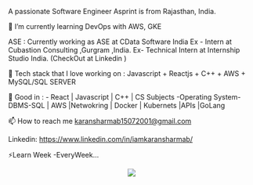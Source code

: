 A passionate Software Engineer Asprint is from Rajasthan, India.
                                        
🔭 I’m currently learning DevOps with AWS, GKE

ASE : Currently working as ASE at CData Software India
Ex - Intern at Cubastion Consulting ,Gurgram ,India.
Ex- Technical Intern at Internship Studio India. (CheckOut  at Linkedin )

🌱 Tech stack that I love working on : Javascript + Reactjs + C++ + AWS + MySQL/SQL SERVER

💬 Good in : -  React | Javascript | C++ | CS Subjects -Operating System-DBMS-SQL | AWS |Netwokring | Docker | Kubernets |APIs |GoLang

📫 How to reach me karansharmab15072001@gmail.com

Linkedin: https://www.linkedin.com/in/iamkaransharmab/


⚡Learn Week -EveryWeek...

 
  <div id="header" align="center">
  <img src="https://media.giphy.com/media/RbDKaczqWovIugyJmW/giphy.gif" width="full"/>
</div>
